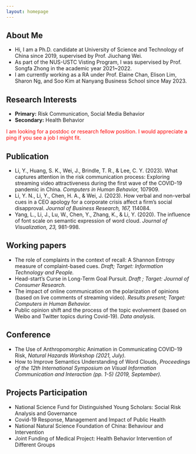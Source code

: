 ```yaml
---
layout: homepage
---
```


## About Me

- Hi, I am a Ph.D. candidate at University of Science and Technology of China since 2019, supervised by Prof. Jiuchang Wei.
- As part of the NUS-USTC Visting Program, I was supervised by Prof. Songfa Zhong in the academic year 2021~2022.
- I am currently working as a RA under Prof. Elaine Chan, Elison Lim, Sharon Ng, and Soo Kim at Nanyang Business School since May 2023.

## Research Interests

- **Primary:** Risk Communication, Social Media Behavior
- **Secondary:** Health Behavior

<font color=red> I am looking for a postdoc or research fellow position. I would appreciate a ping if you see a job I might fit. </font> 


## Publication

- Li, Y., Huang, S. K., Wei, J., Brindle, T. R., & Lee, C. Y. (2023). What captures attention in the risk communication process: Exploring streaming video attractiveness during the first wave of the COVID-19 pandemic in China. *Computers in Human Behavior,* 107909.
- Li, Y. N., Li, Y., Chen, H. A., & Wei, J. (2023). How verbal and non-verbal cues in a CEO apology for a corporate crisis affect a firm’s social disapproval. *Journal of Business Research, 167,* 114084.
- Yang, L., Li, J., Lu, W., Chen, Y., Zhang, K., & Li, Y. (2020). The influence of font scale on semantic expression of word cloud. *Journal of Visualization, 23,* 981-998.

  
## Working papers

- The role of complaints in the context of recall: A Shannon Entropy measure of complaint-based cues. *Draft; Target: Information Technology and People.*
- Head-start’s Curse in Long-Term Goal Pursuit. *Draft ; Target: Journal of Consumer Research.*
- The impact of online communication on the polarization of opinions (based on live comments of streaming video). *Results present; Target: Computers in Human Behavior.*
- Public opinion shift and the process of the topic evolvement (based on Weibo and Twitter topics during Covid-19). *Data analysis.*


## Conference

- The Use of Anthropomorphic Animation in Communicating COVID-19 Risk, *Natural Hazards Workshop (2021, July).*
- How to Improve Semantics Understanding of Word Clouds, *Proceedings of the 12th International Symposium on Visual Information Communication and Interaction (pp. 1-5) (2019, September).*

## Projects Participation

- National Science Fund for Distinguished Young Scholars: Social Risk Analysis and Governance
- Covid-19 Response, Management and Impact of Public Health
- National Natural Science Foundation of China: Behaviour and Intervention
- Joint Funding of Medical Project: Health Behavior Intervention of Different Groups
